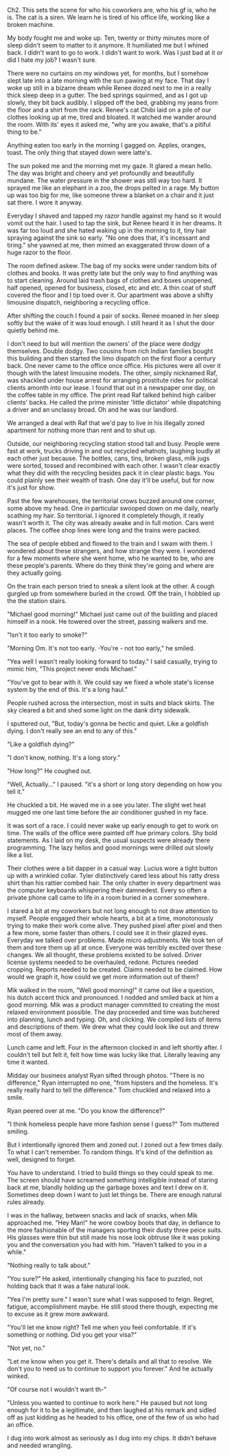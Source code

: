 Ch2. This sets the scene for who his coworkers are, who his gf is, who he is. The cat is a siren. We learn he is tired of his office life, working like a broken machine.




My body fought me and woke up. Ten, twenty or thirty minutes more of sleep didn't seem to matter to it anymore. It humiliated me but I whined back. I didn't want to go to work. I didn't want to work. Was I just bad at it or did I hate my job? I wasn't sure.

There were no curtains on my windows yet, for months, but I somehow slept late into a late morning with the sun pawing at my face. That day I woke up still in a bizarre dream while Renee dozed next to me in a really thick sleep deep in a gutter. The bed springs squirmed, and as I got up slowly, they bit back audibly. I slipped off the bed, grabbing my jeans from the floor and a shirt from the rack. Renee's cat Chibi laid on a pile of our clothes looking up at me, tired and bloated. It watched me wander around the room. With its' eyes it asked me, "why are you awake, that's a pitiful thing to be."

Anything eaten too early in the morning I gagged on. Apples, oranges, toast. The only thing that stayed down were latte's. 

The sun poked me and the morning met my gaze. It glared a mean hello. The day was bright and cheery and yet profoundly and beautifully mundane. The water pressure in the shower was still way too hard. It sprayed me like an elephant in a zoo, the drops pelted in a rage. My button up was too big for me, like someone threw a blanket on a chair and it just sat there. I wore it anyway.

Everyday I shaved and tapped my razor handle against my hand so it would vomit out the hair. I used to tap the sink, but Renee heard it in her dreams. It was far too loud and she hated waking up in the morning to it, tiny hair spraying against the sink so early. "No one does that, it's incessant and tiring." she yawned at me, then mimed an exaggerated throw down of a huge razor to the floor.

The room defined askew. The bag of my socks were under random bits of clothes and books. It was pretty late but the only way to find anything was to start cleaning. Around laid trash bags of clothes and boxes unopened, half opened, opened for business, closed, etc and etc. A thin coat of stuff covered the floor and I tip toed over it. Our apartment was above a shifty limousine dispatch, neighboring a recycling office.

After shifting the couch I found a pair of socks. Renee moaned in her sleep softly but the wake of it was loud enough. I still heard it as I shut the door quietly behind me.

I don't need to but will mention the owners' of the place were dodgy themselves. Double dodgy. Two cousins from rich Indian families bought this building and then started the limo dispatch on the first floor a century back. One never came to the office once office. His pictures were all over it though with the latest limousine models. The other, simply nicknamed Raf, was shackled under house arrest for arranging prostitute rides for political clients amonth into our lease. I found that out in a newspaper one day, on the coffee table in my office. The print read Raf talked behind high caliber clients' backs. He called the prime minister 'little dictator' while dispatching a driver and an unclassy broad. Oh and he was our landlord.

We arranged a deal with Raf that we'd pay to live in his illegally zoned apartment for nothing more than rent and to shut up.

Outside, our neighboring recycling station stood tall and busy. People were fast at work, trucks driving in and out recycled whatnots, laughing loudly at each other just because. The bottles, cans, tins, broken glass, milk jugs were sorted, tossed and recombined with each other. I wasn't clear exactly what they did with the recycling besides pack it in clear plastic bags. You could plainly see their wealth of trash. One day it'll be useful, but for now it's just for show.

Past the few warehouses, the territorial crows buzzed around one corner, some above my head. One in particular swooped down on me daily, nearly scathing my hair. So territorial. I ignored it completely though, it really wasn't worth it. The city was already awake and in full motion. Cars went places. The coffee shop lines were long and the trains were packed.

The sea of people ebbed and flowed to the train and I swam with them. I wondered about these strangers, and how strange they were. I wondered for a few moments where she went home, who he wanted to be, who are these people's parents. Where do they think they're going and where are they actually going.

On the train each person tried to sneak a silent look at the other. A cough gurgled up from somewhere buried in the crowd. Off the train, I hobbled up the the station stairs.

"Michael good morning!" Michael just came out of the building and placed himself in a nook. He towered over the street, passing walkers and me.

"Isn't it too early to smoke?"

"Morning Om. It's not too early. -You're - not too early," he smiled.

"Yea well I wasn't really looking forward to today." I said casually, trying to mimic him, "This project never ends Michael."

"You've got to bear with it. We could say we fixed a whole state's license system by the end of this. It's a long haul."

People rushed across the intersection, most in suits and black skirts. The sky cleared a bit and shed some light on the dank dirty sidewalk.

I sputtered out, "But, today's gonna be hectic and quiet. Like a goldfish dying. I don't really see an end to any of this."

"Like a goldfish dying?"

"I don't know, nothing. It's a long story."

"How long?" He coughed out.

"Well, Actually..." I paused. "it's a short or long story depending on how you tell it."

He chuckled a bit. He waved me in a see you later. The slight wet heat mugged me one last time before the air conditioner gushed in my face.

It was sort of a race. I could never wake up early enough to get to work on time. The walls of the office were painted off hue primary colors. Shy bold statements. As I laid on my desk, the usual suspects were already there programming. The lazy hellos and good mornings were drilled out slowly like a list.

 Their clothes were a bit dapper in a casual way. Lucius wore a tight button up with a wrinkled collar. Tyler distinctively cared less about his ratty dress shirt than his rattier combed hair. The only chatter in every department was the computer keyboards whispering their damnedest. Every so often a private phone call came to life in a room buried in a corner somewhere.

I stared a bit at my coworkers but not long enough to not draw attention to myself. People engaged their whole hearts, a bit at a time, monotonously trying to make their work come alive. They pushed pixel after pixel and then a few more, some faster than others. I could see it in their glazed eyes. Everyday we talked over problems. Made micro adjustments. We took ten of them and tore them up all at once. Everyone was terribly excited over these changes. We all thought, these problems existed to be solved. Driver license systems needed to be overhauled, redone. Pictures needed cropping. Reports needed to be created. Claims needed to be claimed. How would we graph it, how could we get more information out of them?

Mik walked in the room, "Well good morning!" it came out like a question, his dutch accent thick and pronounced. I nodded and smiled back at him a good morning. Mik was a product manager committed to creating the most relaxed environment possible. The day proceeded and time was butchered into planning, lunch and typing. Oh, and clicking. We compiled lists of items and descriptions of them. We drew what they could look like out and threw most of them away.

Lunch came and left. Four in the afternoon clocked in and left shortly after. I couldn't tell but felt it, felt how time was lucky like that. Literally leaving any time it wanted.

Midday our business analyst Ryan sifted through photos. "There is no difference," Ryan interrupted no one, "from hipsters and the homeless. It's really really hard to tell the difference." Tom chuckled and relaxed into a smile.

Ryan peered over at me. "Do you know the difference?"

"I think homeless people have more fashion sense I guess?" Tom muttered smiling.

But I intentionally ignored them and zoned out. I zoned out a few times daily. To what I can't remember. To random things. It's kind of the definition as well, designed to forget.

You have to understand. I tried to build things so they could speak to me. The screen should have screamed something intelligible instead of staring back at me, blandly holding up the garbage boxes and text I drew on it. Sometimes deep down I want to just let things be. There are enough natural rules already.

I was in the hallway, between snacks and lack of snacks, when Mik approached me. "Hey Man!" he wore cowboy boots that day, in defiance to the more fashionable of the managers sporting their dusty three peice suits. His glasses were thin but still  made his nose look obtruse like it was poking you and the conversation you had with him. "Haven't talked to you in a while."

"Nothing really to talk about."

"You sure?" He asked, intentionally changing his face to puzzled, not holding back that it was a fake natural look.

"Yea I'm pretty sure." I wasn't sure what I was supposed to feign. Regret, fatigue, accomplishment maybe. He still stood there though, expecting me to excuse as it grew more awkward.

"You'll let me know right? Tell me when you feel comfortable. If it's something or nothing. Did you get your visa?"

"Not yet, no."

"Let me know when you get it. There's details and all that to resolve. We don't you to need us to continue to support you forever." And he actually winked.

"Of course not I wouldn't want th-"

"Unless you wanted to continue to work here." He paused but not long enough for it to be a legitimate, and then laughed at his remark and sidled off as just kidding as he headed to his office, one of the few of us who had an office.

I dug into work almost as seriously as I dug into my chips. It didn't behave and needed wrangling.